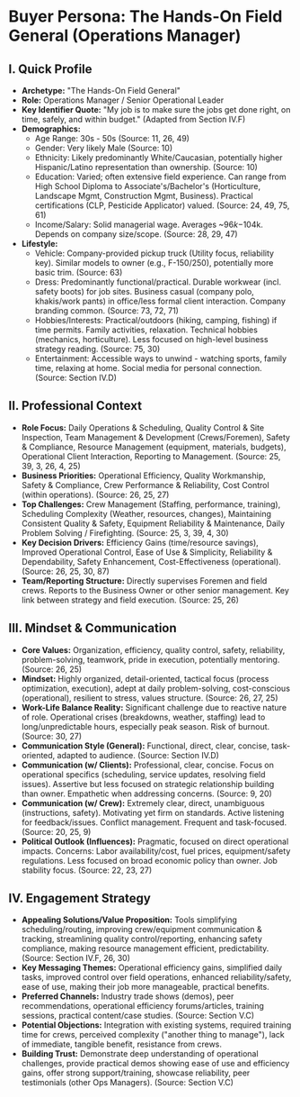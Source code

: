 # Buyer Persona: The Hands-On Field General (Operations Manager)

## I. Quick Profile

*   **Archetype:** "The Hands-On Field General"
*   **Role:** Operations Manager / Senior Operational Leader
*   **Key Identifier Quote:** "My job is to make sure the jobs get done right, on time, safely, and within budget." (Adapted from Section IV.F)
*   **Demographics:**
    *   Age Range: 30s - 50s (Source: 11, 26, 49)
    *   Gender: Very likely Male (Source: 10)
    *   Ethnicity: Likely predominantly White/Caucasian, potentially higher Hispanic/Latino representation than ownership. (Source: 10)
    *   Education: Varied; often extensive field experience. Can range from High School Diploma to Associate's/Bachelor's (Horticulture, Landscape Mgmt, Construction Mgmt, Business). Practical certifications (CLP, Pesticide Applicator) valued. (Source: 24, 49, 75, 61)
    *   Income/Salary: Solid managerial wage. Averages ~$96k-$104k. Depends on company size/scope. (Source: 28, 29, 47)
*   **Lifestyle:**
    *   Vehicle: Company-provided pickup truck (Utility focus, reliability key). Similar models to owner (e.g., F-150/250), potentially more basic trim. (Source: 63)
    *   Dress: Predominantly functional/practical. Durable workwear (incl. safety boots) for job sites. Business casual (company polo, khakis/work pants) in office/less formal client interaction. Company branding common. (Source: 73, 72, 71)
    *   Hobbies/Interests: Practical/outdoors (hiking, camping, fishing) if time permits. Family activities, relaxation. Technical hobbies (mechanics, horticulture). Less focused on high-level business strategy reading. (Source: 75, 30)
    *   Entertainment: Accessible ways to unwind - watching sports, family time, relaxing at home. Social media for personal connection. (Source: Section IV.D)

## II. Professional Context

*   **Role Focus:** Daily Operations & Scheduling, Quality Control & Site Inspection, Team Management & Development (Crews/Foremen), Safety & Compliance, Resource Management (equipment, materials, budgets), Operational Client Interaction, Reporting to Management. (Source: 25, 39, 3, 26, 4, 25)
*   **Business Priorities:** Operational Efficiency, Quality Workmanship, Safety & Compliance, Crew Performance & Reliability, Cost Control (within operations). (Source: 26, 25, 27)
*   **Top Challenges:** Crew Management (Staffing, performance, training), Scheduling Complexity (Weather, resources, changes), Maintaining Consistent Quality & Safety, Equipment Reliability & Maintenance, Daily Problem Solving / Firefighting. (Source: 25, 3, 39, 4, 30)
*   **Key Decision Drivers:** Efficiency Gains (time/resource savings), Improved Operational Control, Ease of Use & Simplicity, Reliability & Dependability, Safety Enhancement, Cost-Effectiveness (operational). (Source: 26, 25, 30, 87)
*   **Team/Reporting Structure:** Directly supervises Foremen and field crews. Reports to the Business Owner or other senior management. Key link between strategy and field execution. (Source: 25, 26)

## III. Mindset & Communication

*   **Core Values:** Organization, efficiency, quality control, safety, reliability, problem-solving, teamwork, pride in execution, potentially mentoring. (Source: 26, 25)
*   **Mindset:** Highly organized, detail-oriented, tactical focus (process optimization, execution), adept at daily problem-solving, cost-conscious (operational), resilient to stress, values structure. (Source: 26, 27, 25)
*   **Work-Life Balance Reality:** Significant challenge due to reactive nature of role. Operational crises (breakdowns, weather, staffing) lead to long/unpredictable hours, especially peak season. Risk of burnout. (Source: 30, 27)
*   **Communication Style (General):** Functional, direct, clear, concise, task-oriented, adapted to audience. (Source: Section IV.D)
*   **Communication (w/ Clients):** Professional, clear, concise. Focus on operational specifics (scheduling, service updates, resolving field issues). Assertive but less focused on strategic relationship building than owner. Empathetic when addressing concerns. (Source: 9, 20)
*   **Communication (w/ Crew):** Extremely clear, direct, unambiguous (instructions, safety). Motivating yet firm on standards. Active listening for feedback/issues. Conflict management. Frequent and task-focused. (Source: 20, 25, 9)
*   **Political Outlook (Influences):** Pragmatic, focused on direct operational impacts. Concerns: Labor availability/cost, fuel prices, equipment/safety regulations. Less focused on broad economic policy than owner. Job stability focus. (Source: 22, 23, 27)

## IV. Engagement Strategy

*   **Appealing Solutions/Value Proposition:** Tools simplifying scheduling/routing, improving crew/equipment communication & tracking, streamlining quality control/reporting, enhancing safety compliance, making resource management efficient, predictability. (Source: Section IV.F, 26, 30)
*   **Key Messaging Themes:** Operational efficiency gains, simplified daily tasks, improved control over field operations, enhanced reliability/safety, ease of use, making their job more manageable, practical benefits.
*   **Preferred Channels:** Industry trade shows (demos), peer recommendations, operational efficiency forums/articles, training sessions, practical content/case studies. (Source: Section V.C)
*   **Potential Objections:** Integration with existing systems, required training time for crews, perceived complexity ("another thing to manage"), lack of immediate, tangible benefit, resistance from crews.
*   **Building Trust:** Demonstrate deep understanding of operational challenges, provide practical demos showing ease of use and efficiency gains, offer strong support/training, showcase reliability, peer testimonials (other Ops Managers). (Source: Section V.C) 